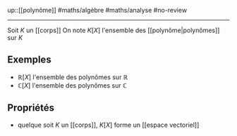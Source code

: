 up::[[polynôme]]
#maths/algèbre #maths/analyse #no-review 

----
Soit $K$ un [[corps]]
On note $K[X]$ l'ensemble des [[polynôme|polynômes]] sur $K$

## Exemples
 - $\mathbb{R}[X]$ l'ensemble des polynômes sur $\mathbb{R}$
 - $\mathbb{C}[X]$ l'ensemble des polynômes sur $\mathbb{C}$

## Propriétés
 - quelque soit $K$ un [[corps]], $K[X]$ forme un [[espace vectoriel]]

